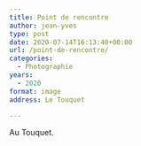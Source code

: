 ```yaml
---
title: Point de rencontre
author: jean-yves
type: post
date: 2020-07-14T16:13:40+00:00
url: /point-de-rencontre/
categories:
  - Photographie
years:
  - 2020
format: image
address: Le Touquet

---
```

Au Touquet.
